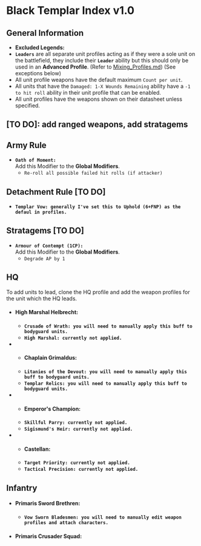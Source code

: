 # Black Templar Index v1.0
## General Information
* **Excluded Legends:**  
* **`Leaders`** are all separate unit profiles acting as if they were a sole unit on the battlefield, they include their **`Leader`** ability but this should only be used in an **Advanced Profile**. (Refer to [Mixing_Profiles.md](/Guides/Mixing_Profiles.md)) (See exceptions below)
* All unit profile weapons have the default maximum `Count per unit`.
* All units that have the `Damaged: 1-X Wounds Remaining` ability have a `-1 to hit roll` ability in their unit profile that can be enabled.
* All unit profiles have the weapons shown on their datasheet unless specified.

## [TO DO]: add ranged weapons, add stratagems

## Army Rule
* **`Oath of Moment:`** <br> Add this Modifier to the **Global Modifiers**.
    * `Re-roll all possible failed hit rolls (if attacker)`

## Detachment Rule [TO DO]
* **`Templar Vow: generally I've set this to Uphold (6+FNP) as the defaul in profiles.`**

## Stratagems [TO DO]
* **`Armour of Contempt (1CP):`** <br> Add this Modifier to the **Global Modifiers**.
    * `Degrade AP by 1`

## HQ
To add units to lead, clone the HQ profile and add the weapon profiles for the unit which the HQ leads.

* #### High Marshal Helbrecht:
  * **`Crusade of Wrath: you will need to manually apply this buff to bodyguard units.`**
  * **`High Marshal: currently not applied.`**

* * #### Chaplain Grimaldus:
  * **`Litanies of the Devout: you will need to manually apply this buff to bodyguard units.`**
  * **`Templar Relics: you will need to manually apply this buff to bodyguard units.`**
  
* * #### Emperor's Champion:
  * **`Skillful Parry: currently not applied.`**
  * **`Sigismund's Heir: currently not applied.`**

* * #### Castellan:
  * **`Target Priority: currently not applied.`**
  * **`Tactical Precision: currently not applied.`**

## Infantry

* #### Primaris Sword Brethren:
  * **`Vow Sworn Bladesmen: you will need to manually edit weapon profiles and attach characters.`**
  
* #### Primaris Crusader Squad:

